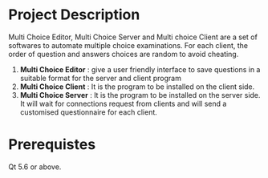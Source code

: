 # Project Description

Multi Choice Editor, Multi Choice Server and Multi choice Client are a set of softwares 
to automate multiple choice examinations. For each client, the order of question and answers choices  are random to avoid cheating.
1. **Multi Choice Editor** : give a user friendly interface to save questions in a suitable format for the server 
and client program
2. **Multi Choice Client** : It is the program to be installed on the client side.
3. **Multi Choice Server** : It is the program to be installed on the server side. It will wait for connections request from clients 
and will send a customised questionnaire for each client.

# Prerequistes
Qt 5.6 or above.
